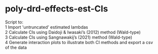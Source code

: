 # poly-drd-effects-est-CIs
Script to:  
1 Import 'untruncated' estimated lambdas  
2 Calculate CIs using Daidoji & Iwasaki’s (2012) method (Wald-type)  
3 Calculate CIs using Sangnawakij’s (2021) method (Wald-type)  
4 Generate interaction plots to illustrate both CI methods and export a csv of the data  

